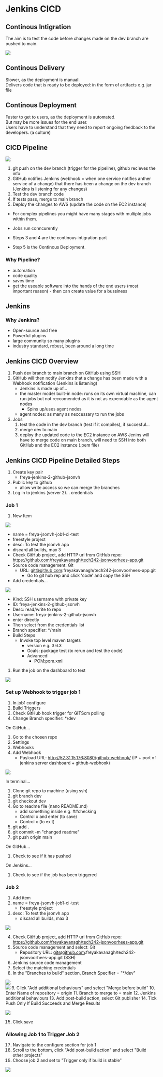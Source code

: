 # Jenkins CICD

## Continous Intigration

The aim is to test the code before changes made on the dev branch are pushed to main.<br>

![](../ReadMeImages/CI.jpeg)

## Continous Delivery

Slower, as the deployment is manual. <br>
Delivers code that is ready to be deployed: in the form of artifacts e.g. jar file 

## Continous Deployment

Faster to get to users, as the deployment is automated.<br>
But may be more issues for the end user.<br>
Users have to understand that they need to report ongoing feedback to the developers. (a culture)

## CICD Pipeline

![](../ReadMeImages/CICDpipeline.jpeg)

1. git push on the dev branch (trigger for the pipeline), github recieves the info
2. GitHub notifies Jenkins (webhook = when one service notifies anther service of a change) that there has been a change on the dev branch (Jenkins is listening for any changes)
3. Test the dev branch code
4. If tests pass, merge to main branch
5. Deploy the changes to AWS (update the code on the EC2 instance)

- For complex pipelines you might have many stages with multiple jobs within them.
- Jobs run conncurently

- Steps 3 and 4 are the continous intigration part
- Step 5 is the Continous Deployment.

### Why Pipeline?

- automation
- code quality
- saves time
- get the useable software into the hands of the end users (most important reason) - then can create value for a bussiness

## Jenkins

### Why Jenkins?

- Open-source and free
- Powerful plugins
- large community so many plugins
- industry standard, robust, been around a long time

## Jenkins CICD Overview

1. Push dev branch to main branch on GitHub using SSH
2. GitHub will then notify Jenkins that a change has been made with a Webhook notification (Jenkins is listening)
   - Jenkins is made up of...
   -  the master mode/ built-in node: runs on its own virtual machine, can run jobs but not reccomended as it is not as expendable as the agent nodes
      -  Spins up/uses agent nodes
   -  agent nodes: as many as neccessary to run the jobs
3. Jobs
   1. test the code in the dev branch (test if it compiles), if succesful... 
   2. merge dev to main
   3. deploy the updated code to the EC2 instance on AWS
      Jenins will have to merge code on main branch, will need to SSH into both GitHub and the EC2 instance (.pem file)

## Jenkins CICD Pipeline Detailed Steps

1. Create key pair
   - freya-jenkins-2-github-jsonvh
2. Public key to github
   - allow write access so we can merge the branches
3. Log in to jenkins (server 2)... credentials

### Job 1

1. New Item
   
![](../ReadMeImages/creatingajob.png)

   - name = freya-jsonvh-job1-ci-test
   - freestyle project
   - desc: To test the jsonvh app
   - discard all builds, max 3
   - Check GitHub project, add HTTP url from GitHub repo: https://github.com/freyakavanagh/tech242-jsonvoorhees-app.git
   - Source code management: Git
      - URL: git@github.com:freyakavanagh/tech242-jsonvoorhees-app.git
         - Go to git hub rep and click 'code' and copy the SSH
   - Add credentials...

![](../ReadMeImages/jenkins-credentials.png)

   - Kind: SSH username with private key
   - ID: freya-jenkins-2-github-jsonvh
   - Desc: read/write to repo
   - Username: freya-jenkins-2-github-jsonvh
   - enter directly
   - Then select from the credentials list
   - Branch specifier: */main
   - Build Steps
      - Invoke top level maven targets
         - version e.g. 3.6.3
         - Goals: package test (to rerun and test the code)
          - Advanced
            - POM:pom.xml
1. Run the job on the dashboard to test

![](../ReadMeImages/jenkins.png)

### Set up Webhook to trigger job 1

1. In job1 configure
2. Build Triggers
3. Check GitHub hook trigger for GITScm polling
4. Change Branch specifier: */dev

On GitHub...

1. Go to the chosen repo
2. Settings
3. Webhooks
4. Add Webhook
   - Payload URL: http://52.31.15.176:8080/github-webhook/ (IP + port of jenkins server dashboard + github-webhook) 

![](../ReadMeImages/github-webhook.png)

In terminal...

1. Clone git repo to machine (using ssh)
2. git branch dev
3. git checkout dev
4. Go to readme file (nano README.md)
   - add something inside e.g. ##checking 
   - Control o and enter (to save)
   - Control x (to exit)
5.  git add .
6.  git commit -m "changed readme"
7.  git push origin main

On GitHub...

1. Check to see if it has pushed

On Jenkins...

1. Check to see if the job has been triggered

### Job 2

1. Add item 
2. name = freya-jsonvh-job1-ci-test
   - freestyle project
3. desc: To test the jsonvh app
   - discard all builds, max 3
  
![](../ReadMeImages/job2part1.png)



4. Check GitHub project, add HTTP url from GitHub repo: https://github.com/freyakavanagh/tech242-jsonvoorhees-app.git
5. Source code management and select: Git
   -  Repository URL: git@github.com:freyakavanagh/tech242-jsonvoorhees-app.git (SSH)
6. Jenkins source code management
7. Select the matching credentials 
8. In the "Branches to build" section, Branch Specifier = "*/dev"
   
![](../ReadMeImages/job2part2.png)   
![](../ReadMeImages/job2part3.png)
9.  Click "Add additional behaviours" and select "Merge before build"
10. Enter Name of repository = origin
11. Branch to merge to = main
12. Jenkins additional behaviours
13. Add post-build action, select Git publisher
14. Tick Push Only If Build Succeeds and Merge Results

![](../ReadMeImages/job2part4.png)

15. Click save

### Allowing Job 1 to Trigger Job 2

17. Navigate to the configure section for job 1
18. Scroll to the bottom, click "Add post-build action" and select "Build other projects"
19. Choose job 2 and set to "Trigger only if build is stable"

![](../ReadMeImages/triggerajob.png)







